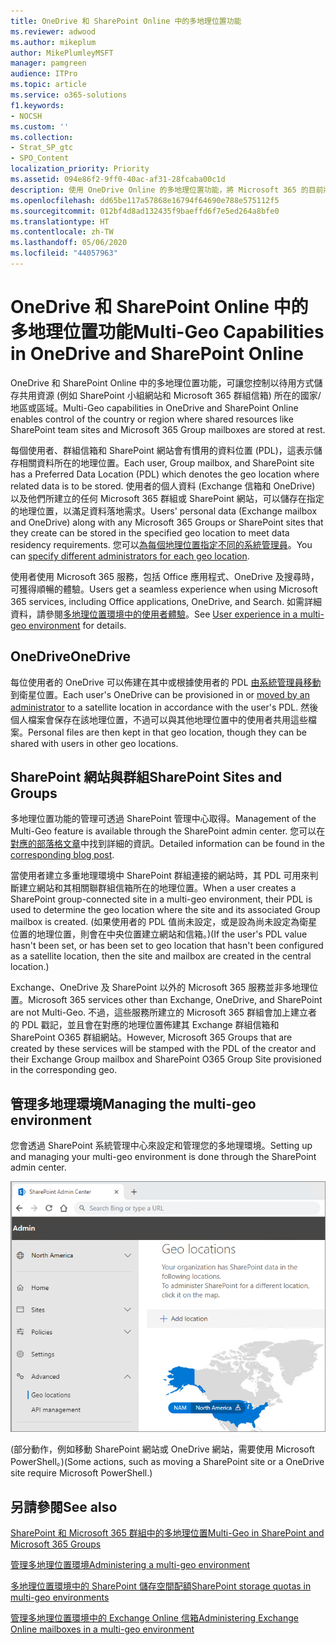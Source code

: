 ```yaml
---
title: OneDrive 和 SharePoint Online 中的多地理位置功能
ms.reviewer: adwood
ms.author: mikeplum
author: MikePlumleyMSFT
manager: pamgreen
audience: ITPro
ms.topic: article
ms.service: o365-solutions
f1.keywords:
- NOCSH
ms.custom: ''
ms.collection:
- Strat_SP_gtc
- SPO_Content
localization_priority: Priority
ms.assetid: 094e86f2-9ff0-40ac-af31-28fcaba00c1d
description: 使用 OneDrive Online 的多地理位置功能，將 Microsoft 365 的目前狀態拓展至多個地理區域。
ms.openlocfilehash: dd65be117a57868e16794f64690e788e575112f5
ms.sourcegitcommit: 012bf4d8ad132435f9baeffd6f7e5ed264a8bfe0
ms.translationtype: HT
ms.contentlocale: zh-TW
ms.lasthandoff: 05/06/2020
ms.locfileid: "44057963"
---
```

# <a name="multi-geo-capabilities-in-onedrive-and-sharepoint-online"></a><span data-ttu-id="a42d4-103">OneDrive 和 SharePoint Online 中的多地理位置功能</span><span class="sxs-lookup"><span data-stu-id="a42d4-103">Multi-Geo Capabilities in OneDrive and SharePoint Online</span></span>

<span data-ttu-id="a42d4-104">OneDrive 和 SharePoint Online 中的多地理位置功能，可讓您控制以待用方式儲存共用資源 (例如 SharePoint 小組網站和 Microsoft 365 群組信箱) 所在的國家/地區或區域。</span><span class="sxs-lookup"><span data-stu-id="a42d4-104">Multi-Geo capabilities in OneDrive and SharePoint Online enables control of the country or region where shared resources like SharePoint team sites and Microsoft 365 Group mailboxes are stored at rest.</span></span>

<span data-ttu-id="a42d4-105">每個使用者、群組信箱和 SharePoint 網站會有慣用的資料位置 (PDL)，這表示儲存相關資料所在的地理位置。</span><span class="sxs-lookup"><span data-stu-id="a42d4-105">Each user, Group mailbox, and SharePoint site has a Preferred Data Location (PDL) which denotes the geo location where related data is to be stored.</span></span> <span data-ttu-id="a42d4-106">使用者的個人資料 (Exchange 信箱和 OneDrive) 以及他們所建立的任何 Microsoft 365 群組或 SharePoint 網站，可以儲存在指定的地理位置，以滿足資料落地需求。</span><span class="sxs-lookup"><span data-stu-id="a42d4-106">Users' personal data (Exchange mailbox and OneDrive) along with any Microsoft 365 Groups or SharePoint sites that they create can be stored in the specified geo location to meet data residency requirements.</span></span> <span data-ttu-id="a42d4-107">您可以[為每個地理位置指定不同的系統管理員](add-a-sharepoint-geo-admin.md)。</span><span class="sxs-lookup"><span data-stu-id="a42d4-107">You can [specify different administrators for each geo location](add-a-sharepoint-geo-admin.md).</span></span>

<span data-ttu-id="a42d4-108">使用者使用 Microsoft 365 服務，包括 Office 應用程式、OneDrive 及搜尋時，可獲得順暢的體驗。</span><span class="sxs-lookup"><span data-stu-id="a42d4-108">Users get a seamless experience when using Microsoft 365 services, including Office applications, OneDrive, and Search.</span></span> <span data-ttu-id="a42d4-109">如需詳細資料，請參閱[多地理位置環境中的使用者體驗](multi-geo-user-experience.md)。</span><span class="sxs-lookup"><span data-stu-id="a42d4-109">See [User experience in a multi-geo environment](multi-geo-user-experience.md) for details.</span></span>

## <a name="onedrive"></a><span data-ttu-id="a42d4-110">OneDrive</span><span class="sxs-lookup"><span data-stu-id="a42d4-110">OneDrive</span></span>

<span data-ttu-id="a42d4-111">每位使用者的 OneDrive 可以佈建在其中或根據使用者的 PDL [由系統管理員移動](move-onedrive-between-geo-locations.md)到衛星位置。</span><span class="sxs-lookup"><span data-stu-id="a42d4-111">Each user's OneDrive can be provisioned in or [moved by an administrator](move-onedrive-between-geo-locations.md) to a satellite location in accordance with the user's PDL.</span></span> <span data-ttu-id="a42d4-112">然後個人檔案會保存在該地理位置，不過可以與其他地理位置中的使用者共用這些檔案。</span><span class="sxs-lookup"><span data-stu-id="a42d4-112">Personal files are then kept in that geo location, though they can be shared with users in other geo locations.</span></span>

## <a name="sharepoint-sites-and-groups"></a><span data-ttu-id="a42d4-113">SharePoint 網站與群組</span><span class="sxs-lookup"><span data-stu-id="a42d4-113">SharePoint Sites and Groups</span></span>

<span data-ttu-id="a42d4-114">多地理位置功能的管理可透過 SharePoint 管理中心取得。</span><span class="sxs-lookup"><span data-stu-id="a42d4-114">Management of the Multi-Geo feature is available through the SharePoint admin center.</span></span> <span data-ttu-id="a42d4-115">您可以在[對應的部落格文章](https://techcommunity.microsoft.com/t5/Office-365-Blog/Now-available-Multi-Geo-in-SharePoint-and-Office-365-Groups/ba-p/263302)中找到詳細的資訊。</span><span class="sxs-lookup"><span data-stu-id="a42d4-115">Detailed information can be found in the [corresponding blog post](https://techcommunity.microsoft.com/t5/Office-365-Blog/Now-available-Multi-Geo-in-SharePoint-and-Office-365-Groups/ba-p/263302).</span></span>

<span data-ttu-id="a42d4-116">當使用者建立多重地理環境中 SharePoint 群組連接的網站時，其 PDL 可用來判斷建立網站和其相關聯群組信箱所在的地理位置。</span><span class="sxs-lookup"><span data-stu-id="a42d4-116">When a user creates a SharePoint group-connected site in a multi-geo environment, their PDL is used to determine the geo location where the site and its associated Group mailbox is created.</span></span> <span data-ttu-id="a42d4-117">(如果使用者的 PDL 值尚未設定，或是設為尚未設定為衛星位置的地理位置，則會在中央位置建立網站和信箱。)</span><span class="sxs-lookup"><span data-stu-id="a42d4-117">(If the user's PDL value hasn't been set, or has been set to geo location that hasn't been configured as a satellite location, then the site and mailbox are created in the central location.)</span></span>

<span data-ttu-id="a42d4-118">Exchange、OneDrive 及 SharePoint 以外的 Microsoft 365 服務並非多地理位置。</span><span class="sxs-lookup"><span data-stu-id="a42d4-118">Microsoft 365 services other than Exchange, OneDrive, and SharePoint are not Multi-Geo.</span></span> <span data-ttu-id="a42d4-119">不過，這些服務所建立的 Microsoft 365 群組會加上建立者的 PDL 戳記，並且會在對應的地理位置佈建其 Exchange 群組信箱和 SharePoint O365 群組網站。</span><span class="sxs-lookup"><span data-stu-id="a42d4-119">However, Microsoft 365 Groups that are created by these services will be stamped with the PDL of the creator and their Exchange Group mailbox and SharePoint O365 Group Site provisioned in the corresponding geo.</span></span> 

## <a name="managing-the-multi-geo-environment"></a><span data-ttu-id="a42d4-120">管理多地理環境</span><span class="sxs-lookup"><span data-stu-id="a42d4-120">Managing the multi-geo environment</span></span>

<span data-ttu-id="a42d4-121">您會透過 SharePoint 系統管理中心來設定和管理您的多地理環境。</span><span class="sxs-lookup"><span data-stu-id="a42d4-121">Setting up and managing your multi-geo environment is done through the SharePoint admin center.</span></span> 

![SharePoint 系統管理中心中地理位置頁面的螢幕擷取畫面](media/sharepoint-multi-geo-admin-center.png)

<span data-ttu-id="a42d4-123">(部分動作，例如移動 SharePoint 網站或 OneDrive 網站，需要使用 Microsoft PowerShell。)</span><span class="sxs-lookup"><span data-stu-id="a42d4-123">(Some actions, such as moving a SharePoint site or a OneDrive site require Microsoft PowerShell.)</span></span>

## <a name="see-also"></a><span data-ttu-id="a42d4-124">另請參閱</span><span class="sxs-lookup"><span data-stu-id="a42d4-124">See also</span></span>

[<span data-ttu-id="a42d4-125">SharePoint 和 Microsoft 365 群組中的多地理位置</span><span class="sxs-lookup"><span data-stu-id="a42d4-125">Multi-Geo in SharePoint and Microsoft 365 Groups</span></span>](https://techcommunity.microsoft.com/t5/Office-365-Blog/Now-available-Multi-Geo-in-SharePoint-and-Office-365-Groups/ba-p/263302)

[<span data-ttu-id="a42d4-126">管理多地理位置環境</span><span class="sxs-lookup"><span data-stu-id="a42d4-126">Administering a multi-geo environment</span></span>](administering-a-multi-geo-environment.md)

[<span data-ttu-id="a42d4-127">多地理位置環境中的 SharePoint 儲存空間配額</span><span class="sxs-lookup"><span data-stu-id="a42d4-127">SharePoint storage quotas in multi-geo environments</span></span>](sharepoint-multi-geo-storage-quota.md)

[<span data-ttu-id="a42d4-128">管理多地理位置環境中的 Exchange Online 信箱</span><span class="sxs-lookup"><span data-stu-id="a42d4-128">Administering Exchange Online mailboxes in a multi-geo environment</span></span>](administering-exchange-online-multi-geo.md)
